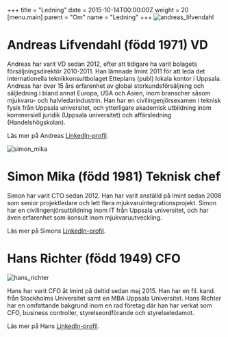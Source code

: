 +++
title = "Ledning"
date = 2015-10-14T00:00:00Z
weight = 20
[menu.main]
parent = "Om"
name = "Ledning"
+++
![andreas_lifvendahl](andreas_lifvendahl.png)

# Andreas Lifvendahl (född 1971) VD
Andreas har varit VD sedan 2012, efter att tidigare ha varit bolagets försäljningsdirektör 2010-2011. Han lämnade Imint 2011 för att leda det internationella teknikkonsultbolaget Etteplans (publ) lokala kontor i Uppsala. Andreas har över 15 års erfarenhet av global storkundsförsäljning och säljledning i bland annat Europa, USA och Asien, inom branscher såsom mjukvaru- och halvledarindustrin. Han har en civilingenjörsexamen i teknisk fysik från Uppsala universitet, och ytterligare akademisk utbildning inom kommersiell juridik (Uppsala universitet) och affärsledning (Handelshögskolan).

Läs mer på Andreas [LinkedIn-profil](http://www.linkedin.com/in/andreaslifvendahl).

![simon_mika](simon_mika.png)

# Simon Mika (född 1981) Teknisk chef
Simon har varit CTO sedan 2012. Han har varit anställd på Imint sedan 2008 som senior projektledare och lett flera mjukvaruintegrationsprojekt. Simon har en civilingenjörsutbildning inom IT från Uppsala universitet, och har även erfarenhet som konsult inom mjukvaruutveckling.

Läs mer på Simons [LinkedIn-profil](http://www.linkedin.com/in/simonmika).


# Hans Richter (född 1949) CFO
![hans_richter](hans_richter.png)

Hans har varit CFO åt Imint på deltid sedan maj 2015. Han har en fil. kand. från Stockholms Universitet samt en MBA Uppsala Universitet. Hans Richter har en omfattande bakgrund inom en rad företag där han har verkat som CFO, business controller, styrelseordförande och styrelseledamot.

Läs mer på Hans [LinkedIn-profil](http://www.linkedin.com/in/hansrichter).
